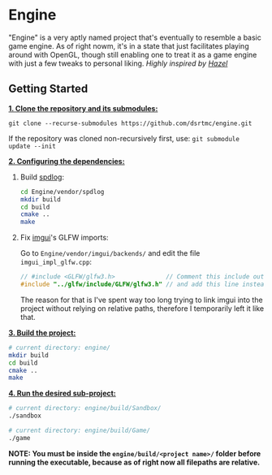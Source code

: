 # Engine

"Engine" is a very aptly named project that's eventually to resemble a basic game engine. As of right nowm, it's in a state that just facilitates playing around with OpenGL, though still enabling one to treat it as a game engine with just a few tweaks to personal liking.
*Highly inspired by [Hazel](https://github.com/TheCherno/Hazel)*

## Getting Started

__<ins>1. Clone the repository and its submodules:</ins>__

   `git clone --recurse-submodules https://github.com/dsrtmc/engine.git`
  
   If the repository was cloned non-recursively first, use: `git submodule update --init`

__<ins>2. Configuring the dependencies:</ins>__
   
   1. Build [spdlog](https://github.com/gabime/spdlog):
      
      ```bash
      cd Engine/vendor/spdlog
      mkdir build
      cd build
      cmake ..
      make
      ```
   3. Fix [imgui](https://github.com/ocornut/imgui)'s GLFW imports:
      
      Go to `Engine/vendor/imgui/backends/` and edit the file `imgui_impl_glfw.cpp`:
      ```cpp
      // #include <GLFW/glfw3.h>              // Comment this include out
      #include "../glfw/include/GLFW/glfw3.h" // and add this line instead
      ```
      The reason for that is I've spent way too long trying to link imgui into the project without relying on relative paths, therefore I temporarily left it like that.
      
__<ins>3. Build the project:</ins>__

   ```bash
   # current directory: engine/
   mkdir build
   cd build
   cmake ..
   make
   ```

__<ins>4. Run the desired sub-project:</ins>__

   ```bash
   # current directory: engine/build/Sandbox/
   ./sandbox

   # current directory: engine/build/Game/
   ./game
   ```
   **NOTE: You must be inside the `engine/build/<project name>/` folder before running the executable, because as of right now all filepaths are relative.**
